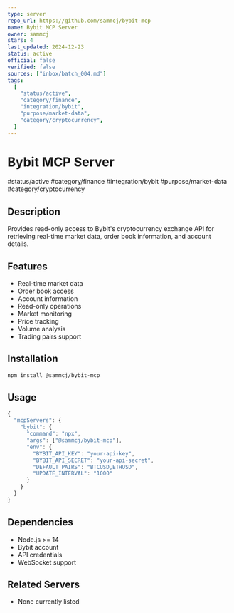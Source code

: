 ```yaml
---
type: server
repo_url: https://github.com/sammcj/bybit-mcp
name: Bybit MCP Server
owner: sammcj
stars: 4
last_updated: 2024-12-23
status: active
official: false
verified: false
sources: ["inbox/batch_004.md"]
tags:
  [
    "status/active",
    "category/finance",
    "integration/bybit",
    "purpose/market-data",
    "category/cryptocurrency",
  ]
---
```


# Bybit MCP Server

#status/active #category/finance #integration/bybit #purpose/market-data #category/cryptocurrency

## Description

Provides read-only access to Bybit's cryptocurrency exchange API for retrieving real-time market data, order book information, and account details.

## Features

- Real-time market data
- Order book access
- Account information
- Read-only operations
- Market monitoring
- Price tracking
- Volume analysis
- Trading pairs support

## Installation

```bash
npm install @sammcj/bybit-mcp
```

## Usage

```javascript
{
  "mcpServers": {
    "bybit": {
      "command": "npx",
      "args": ["@sammcj/bybit-mcp"],
      "env": {
        "BYBIT_API_KEY": "your-api-key",
        "BYBIT_API_SECRET": "your-api-secret",
        "DEFAULT_PAIRS": "BTCUSD,ETHUSD",
        "UPDATE_INTERVAL": "1000"
      }
    }
  }
}
```

## Dependencies

- Node.js >= 14
- Bybit account
- API credentials
- WebSocket support

## Related Servers

- None currently listed
